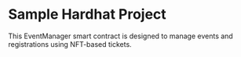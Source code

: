 # Sample Hardhat Project

This EventManager smart contract is designed to manage events and registrations using NFT-based tickets. 


